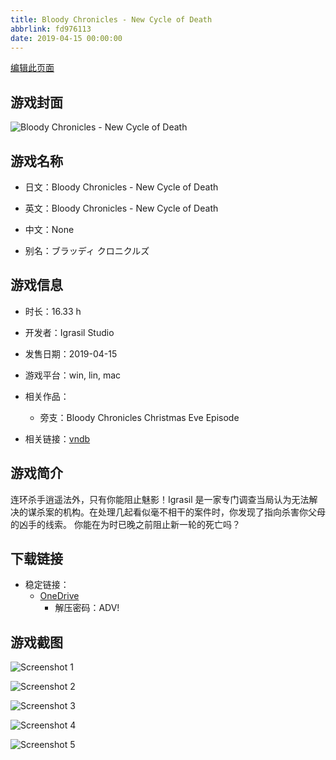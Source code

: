 ```yaml
---
title: Bloody Chronicles - New Cycle of Death
abbrlink: fd976113
date: 2019-04-15 00:00:00
---
```

[编辑此页面](https://github.com/ACG-3/ADV3-source/blob/main/source/_posts/games/Bloody%20Chronicles%20-%20New%20Cycle%20of%20Death.md)

## 游戏封面

![Bloody Chronicles - New Cycle of Death](https://pan.timero.xyz/onedrive/img_lib_001/Bloody%20Chronicles%20-%20New%20Cycle%20of%20Death_cover.avif)


## 游戏名称

- 日文：Bloody Chronicles - New Cycle of Death
- 英文：Bloody Chronicles - New Cycle of Death
- 中文：None

- 别名：ブラッディ クロニクルズ


## 游戏信息

- 时长：16.33 h
- 开发者：Igrasil Studio
- 发售日期：2019-04-15
- 游戏平台：win, lin, mac
- 相关作品：
   - 旁支：Bloody Chronicles Christmas Eve Episode

- 相关链接：[vndb](https://vndb.org/v18773)


## 游戏简介

连环杀手逍遥法外，只有你能阻止魅影！Igrasil 是一家专门调查当局认为无法解决的谋杀案的机构。在处理几起看似毫不相干的案件时，你发现了指向杀害你父母的凶手的线索。
你能在为时已晚之前阻止新一轮的死亡吗？




## 下载链接

- 稳定链接：
    - [OneDrive](https://pan.timero.xyz/onedrive/adv_lib_001/Bloody%20Chronicles%20-%20New%20Cycle%20of%20Death)
        - 解压密码：ADV!



## 游戏截图


![Screenshot 1](https://pan.timero.xyz/onedrive/img_lib_001/Bloody%20Chronicles%20-%20New%20Cycle%20of%20Death_Screenshot_1.avif)

![Screenshot 2](https://pan.timero.xyz/onedrive/img_lib_001/Bloody%20Chronicles%20-%20New%20Cycle%20of%20Death_Screenshot_2.avif)

![Screenshot 3](https://pan.timero.xyz/onedrive/img_lib_001/Bloody%20Chronicles%20-%20New%20Cycle%20of%20Death_Screenshot_3.avif)

![Screenshot 4](https://pan.timero.xyz/onedrive/img_lib_001/Bloody%20Chronicles%20-%20New%20Cycle%20of%20Death_Screenshot_4.avif)

![Screenshot 5](https://pan.timero.xyz/onedrive/img_lib_001/Bloody%20Chronicles%20-%20New%20Cycle%20of%20Death_Screenshot_5.avif)

